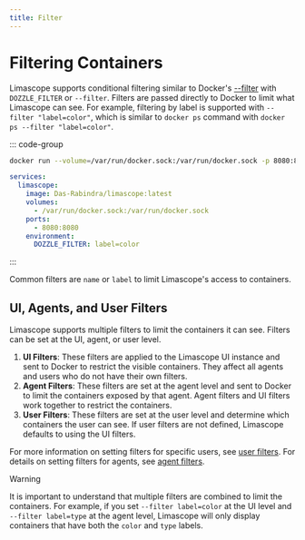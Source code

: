 ```yaml
---
title: Filter
---
```


# Filtering Containers

Limascope supports conditional filtering similar to Docker's [--filter](https://docs.docker.com/reference/cli/docker/container/ls/#filter) with `DOZZLE_FILTER` or `--filter`. Filters are passed directly to Docker to limit what Limascope can see. For example, filtering by label is supported with `--filter "label=color"`, which is similar to `docker ps` command with `docker ps --filter "label=color"`.

::: code-group

```sh
docker run --volume=/var/run/docker.sock:/var/run/docker.sock -p 8080:8080 Das-Rabindra/limascope --filter label=color
```

```yaml [docker-compose.yml]
services:
  limascope:
    image: Das-Rabindra/limascope:latest
    volumes:
      - /var/run/docker.sock:/var/run/docker.sock
    ports:
      - 8080:8080
    environment:
      DOZZLE_FILTER: label=color
```

:::

Common filters are `name` or `label` to limit Limascope's access to containers.

## UI, Agents, and User Filters <Badge type="tip" text="New" />

Limascope supports multiple filters to limit the containers it can see. Filters can be set at the UI, agent, or user level.

1. **UI Filters**: These filters are applied to the Limascope UI instance and sent to Docker to restrict the visible containers. They affect all agents and users who do not have their own filters.
2. **Agent Filters**: These filters are set at the agent level and sent to Docker to limit the containers exposed by that agent. Agent filters and UI filters work together to restrict the containers.
3. **User Filters**: These filters are set at the user level and determine which containers the user can see. If user filters are not defined, Limascope defaults to using the UI filters.

For more information on setting filters for specific users, see [user filters](/guide/authentication#setting-specific-filters-for-users). For details on setting filters for agents, see [agent filters](/guide/agent#setting-up-filters).

> [!WARNING]
> It is important to understand that multiple filters are combined to limit the containers. For example, if you set `--filter label=color` at the UI level and `--filter label=type` at the agent level, Limascope will only display containers that have both the `color` and `type` labels.
